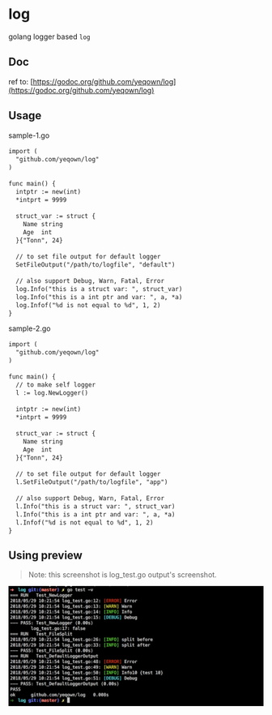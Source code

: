 # log
golang logger based `log`

## Doc
ref to: [https://godoc.org/github.com/yeqown/log](https://godoc.org/github.com/yeqown/log)

## Usage

sample-1.go
```golang
import (
  "github.com/yeqown/log"
)

func main() {
  intptr := new(int)
  *intprt = 9999

  struct_var := struct {
    Name string
    Age  int
  }{"Tonn", 24}

  // to set file output for default logger
  SetFileOutput("/path/to/logfile", "default")

  // also support Debug, Warn, Fatal, Error
  log.Info("this is a struct var: ", struct_var)
  log.Info("this is a int ptr and var: ", a, *a)
  log.Infof("%d is not equal to %d", 1, 2)
}
```

sample-2.go

```golang
import (
  "github.com/yeqown/log"
)

func main() {
  // to make self logger
  l := log.NewLogger()

  intptr := new(int)
  *intprt = 9999

  struct_var := struct {
    Name string
    Age  int
  }{"Tonn", 24}

  // to set file output for default logger
  l.SetFileOutput("/path/to/logfile", "app")

  // also support Debug, Warn, Fatal, Error
  l.Info("this is a struct var: ", struct_var)
  l.Info("this is a int ptr and var: ", a, *a)
  l.Infof("%d is not equal to %d", 1, 2)
}
```

## Using preview

> Note: this screenshot is log_test.go output's screenshot.

![screenshot](https://raw.githubusercontent.com/yeqown/log/master/screenshot.png)
